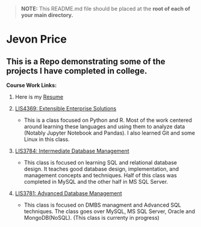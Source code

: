 > **NOTE:** This README.md file should be placed at the **root of each of your main directory.**

# Jevon Price

## This is a Repo demonstrating some of the projects I have completed in college.

**Course Work Links:**

1. Here is my [Resume](resume/Resume.pdf "My Resume")

2. [LIS4369: Extensible Enterprise Solutions](extensible_enterprise_solutions/README.md)
    - This is a class focused on Python and R. Most of the work centered around learning these languages and using them to analyze data (Notably Jupyter Notebook and Pandas). I also learned Git and some Linux in this class.

3. [LIS3784: Intermediate Database Management](intermediate_database_management/README.md)
    - This class is focused on learning SQL and relational database design. It teaches good database design, implementation, and management concepts and techniques. Half of this class was completed in MySQL and the other half in MS SQL Server.

4. [LIS3781: Advanced Database Management](advanced_database_management/README.md)
    - This class is focused on DMBS managment and Advanced SQL techniques. The class goes over MySQL, MS SQL Server, Oracle and MongoDB(NoSQL). (This class is currenty in progress)